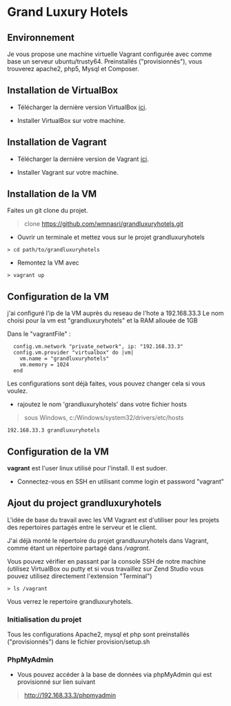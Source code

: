 # Grand Luxury Hotels

## Environnement

Je vous propose une machine virtuelle Vagrant configurée avec comme base un serveur ubuntu/trusty64.
Preinstallés ("provisionnés"), vous trouverez apache2, php5, Mysql et Composer.

## Installation de VirtualBox

- Télécharger la dernière version VirtualBox [ici](https://www.virtualbox.org/wiki/Downloads).

- Installer VirtualBox sur votre machine.

## Installation de Vagrant

- Télécharger la dernière version de Vagrant [ici](https://www.vagrantup.com/downloads.html).

- Installer Vagrant sur votre machine.

## Installation de la VM

Faites un git clone du projet.

> clone https://github.com/wmnasri/grandluxuryhotels.git

- Ouvrir un terminale et mettez vous sur le projet grandluxuryhotels
 
```shell
> cd path/to/grandluxuryhotels
```

- Remontez la VM avec

```shell
> vagrant up 
```

## Configuration de la VM

j'ai configuré l'ip de la VM auprès du reseau de l'hote a 192.168.33.3 
Le nom choisi pour la vm est "grandluxuryhotels" et la RAM allouée de 1GB

Dans le "vagrantFile" :

```shell
  config.vm.network "private_network", ip: "192.168.33.3"
  config.vm.provider "virtualbox" do |vm|
    vm.name = "grandluxuryhotels"
  	vm.memory = 1024
  end
```

Les configurations sont déjà faites, vous pouvez changer cela si vous voulez.

- rajoutez le nom 'grandluxuryhotels' dans votre fichier hosts

> sous Windows, c:/Windows/system32/drivers/etc/hosts

```shell
192.168.33.3 grandluxuryhotels
```

## Configuration de la VM

**vagrant** est l'user linux utilisé pour l'install. Il est sudoer.

- Connectez-vous en SSH en utilisant comme login et password "vagrant"

## Ajout du project grandluxuryhotels

L'idée de base du travail avec les VM Vagrant est d'utiliser pour les projets 
des repertoires partagés entre le serveur et le client.

J'ai déjà monté le répertoire du projet grandluxuryhotels dans Vagrant, 
comme étant un répertoire partagé dans */vagrant*. 

Vous pouvez vérifier en passant par la console SSH de notre machine (utilisez VirtualBox ou putty et si vous travaillez sur Zend Studio vous pouvez utilisez directement l'extension "Terminal")

```shell
> ls /vagrant
```
Vous verrez le repertoire grandluxuryhotels.

### Initialisation du projet

Tous les configurations Apache2, mysql et php sont preinstallés ("provisionnés") dans le fichier provision/setup.sh

### PhpMyAdmin 

- Vous pouvez accéder à la base de données via phpMyAdmin qui est provisionné sur lien suivant 

> http://192.168.33.3/phpmyadmin


